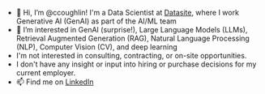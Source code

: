 - 👋 Hi, I’m @ccoughlin!  I'm a Data Scientist at [Datasite](https://www.datasite.com/), where I work Generative AI (GenAI) as part of the AI/ML team
- 👀 I’m interested in GenAI (surprise!), Large Language Models (LLMs), Retrieval Augmented Generation (RAG), Natural Language Processing (NLP), Computer Vision (CV), and deep learning
- I'm not interested in consulting, contracting, or on-site opportunities.
- I don't have any insight or input into hiring or purchase decisions for my current employer.
- 📫 Find me on [LinkedIn](https://www.linkedin.com/in/chrisrcoughlin) 

<!---
ccoughlin/ccoughlin is a ✨ special ✨ repository because its `README.md` (this file) appears on your GitHub profile.
You can click the Preview link to take a look at your changes.
--->
